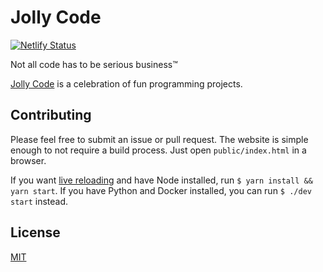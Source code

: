 # Jolly Code

[![Netlify Status](https://api.netlify.com/api/v1/badges/d9d2aaba-c2ee-49a7-94a0-22efce662f3b/deploy-status)](https://app.netlify.com/sites/jolly-code/deploys)

Not all code has to be serious business™

[Jolly Code](https://jollycode.org) is a celebration of fun programming projects.

## Contributing
Please feel free to submit an issue or pull request. The website is simple
enough to not require a build process. Just open `public/index.html` in a
browser.

If you want [live reloading](https://github.com/tapio/live-server) and have
Node installed, run `$ yarn install && yarn start`. If you have Python and
Docker installed, you can run `$ ./dev start` instead.

## License
[MIT](https://github.com/dguo/make-a-readme/blob/master/LICENSE)

